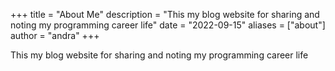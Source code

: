 +++
title = "About Me"
description = "This my blog website for sharing and noting my programming career life"
date = "2022-09-15"
aliases = ["about"]
author = "andra"
+++

This my blog website for sharing and noting my programming career life